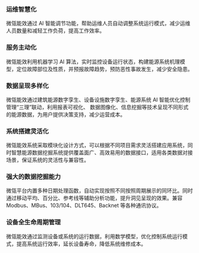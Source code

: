 ### 运维智慧化
微瓴能效通过 AI 智能调节功能，帮助运维人员自动调整系统运行模式，减少运维人员数量和减轻工作负荷，提高工作效率。

### 服务主动化
微瓴能效利用机器学习 AI 算法，实时监控设备运行状态，构建能源系统机理模型，定位故障部位及性质，并预报故障趋势，预防恶性事故发生，减少安全隐患。

### 数据呈现多样化
微瓴能效通过建筑能源数字孪生、设备设施数字孪生、能源系统 AI 智能优化控制管理“三理”联动，利用报表可视化、 数据图像化、信息挖掘等技术呈现不同形式的能源数据，为用户提供决策支持，减少运营成本。

### 系统搭建灵活化
微瓴能效系统采取模块化设计方式，可以根据不同项目需求灵活搭建应用系统，同时智慧能源数据挖掘系统提供覆盖面广、高效易用的数据接口，适用各类数据对接场景，保证系统的灵活性与兼容性。

### 强大的数据挖掘能力
微瓴平台内置多种日期处理函数，自动实现按照不同按照周期展示的同环比。同时通过移动平均、百分比、参考线等辅助分析功能，提升洞见呈现的效果。兼容 Modbus、MBus、103/104、DLT645、Backnet 等各种通讯协议。

### 设备全生命周期管理
微瓴能效通过监测设备或系统的运行数据，利用数学模型，优化控制系统运行模式，提高系统运行效率，延长设备寿命，降低系统维修成本。
